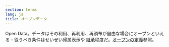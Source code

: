 ```yaml
---
section: terms
lang: ja
title: オープンデータ
---
```


Open Data。データはその利用、再利用、再頒布が自由な場合にオープンといえる - 従うべき条件はせいぜい帰属表示や [継承](../share-alike-license/)程度だ。[オープンの定義](../open-definition/)参照。
